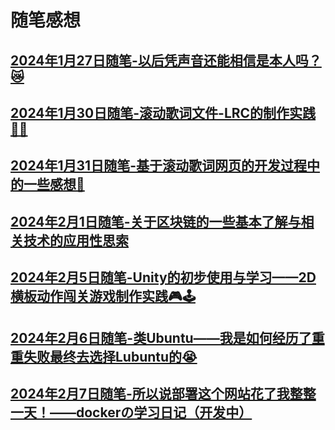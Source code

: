 # 随笔感想

## [2024年1月27日随笔-以后凭声音还能相信是本人吗？😿](Essay/Essays/20240127.md)
## [2024年1月30日随笔-滚动歌词文件-LRC的制作实践🎵🎶](Essay/Essays/20240130.md)
## [2024年1月31日随笔-基于滚动歌词网页的开发过程中的一些感想🤔](Essay/Essays/20240131.md)
## [2024年2月1日随笔-关于区块链的一些基本了解与相关技术的应用性思索](Essay/Essays/20240201.md)
## [2024年2月5日随笔-Unity的初步使用与学习——2D横板动作闯关游戏制作实践🎮🕹](Essay/Essays/20240205.md)
## [2024年2月6日随笔-类Ubuntu——我是如何经历了重重失败最终去选择Lubuntu的😭](Essay/Essays/20240206.md)
## [2024年2月7日随笔-所以说部署这个网站花了我整整一天！——dockerの学习日记（开发中）](Essay/Essays/20240207.md)

